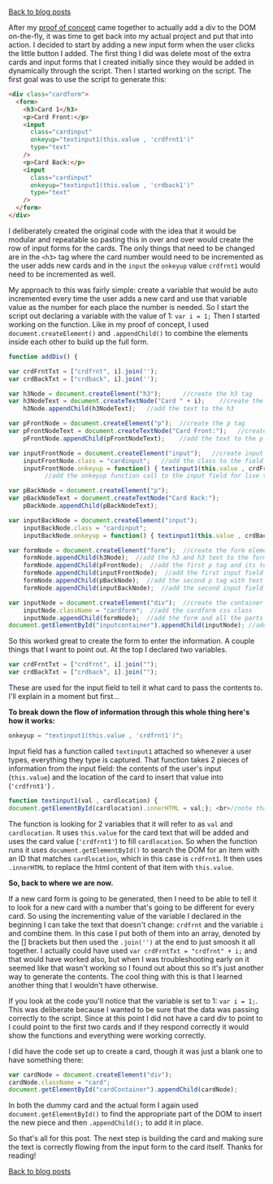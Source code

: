 [Back to blog posts](../blog.html)

After my [proof of concept](flashcard-site-update-6.HTML) came together to actually add a div to the DOM on-the-fly, it was time to get back into my actual project and put that into action. I decided to start by adding a new input form when the user clicks the little button I added. The first thing I did was delete most of the extra cards and input forms that I created initially since they would be added in dynamically through the script. Then I started working on the script. The first goal was to use the script to generate this:

```html
<div class="cardform">
  <form>
    <h3>Card 1</h3>
    <p>Card Front:</p>
    <input
      class="cardinput"
      onkeyup="textinput1(this.value , 'crdfrnt1')"
      type="text"
    />
    <p>Card Back:</p>
    <input
      class="cardinput"
      onkeyup="textinput1(this.value , 'crdback1')"
      type="text"
    />
  </form>
</div>
```

I deliberately created the original code with the idea that it would be modular and repeatable so pasting this in over and over would create the row of input forms for the cards. The only things that need to be changed are in the `<h3>` tag where the card number would need to be incremented as the user adds new cards and in the `input` the `onkeyup` value `crdfrnt1` would need to be incremented as well.

My approach to this was fairly simple: create a variable that would be auto incremented every time the user adds a new card and use that variable value as the number for each place the number is needed. So I start the script out declaring a variable with the value of 1: `var i = 1;` Then I started working on the function. Like in my proof of concept, I used `document.createElement()` and `.appendChild()` to combine the elements inside each other to build up the full form.

```javascript
function addDiv() {

var crdFrntTxt = ["crdfrnt", i].join('');
var crdBackTxt = ["crdback", i].join('');

var h3Node = document.createElement("h3");      //create the h3 tag
var h3NodeText = document.createTextNode("Card " + i);    //create the text for the h3
  	h3Node.appendChild(h3NodeText);   //add the text to the h3

var pFrontNode = document.createElement("p");  //create the p tag
var pFrontNodeText = document.createTextNode("Card Front:");   //create the text for the p
  	pFrontNode.appendChild(pFrontNodeText);    //add the text to the p

var inputFrontNode = document.createElement("input");   //create input field
  	inputFrontNode.class = "cardinput";   //add the class to the field
  	inputFrontNode.onkeyup = function() { textinput1(this.value , crdFrntTxt); };
          //add the onkeyup function call to the input field for live text updating

var pBackNode = document.createElement("p");
var pBackNodeText = document.createTextNode("Card Back:");
  	pBackNode.appendChild(pBackNodeText);

var inputBackNode = document.createElement("input");
  	inputBackNode.class = "cardinput";
  	inputBackNode.onkeyup = function() { textinput1(this.value , crdBackTxt); };

var formNode = document.createElement("form");  //create the form element
  	formNode.appendChild(h3Node);  //add the h3 and h3 text to the form
  	formNode.appendChild(pFrontNode);  //add the first p tag and its text
  	formNode.appendChild(inputFrontNode);  //add the first input field
  	formNode.appendChild(pBackNode);  //add the second p tag with text
  	formNode.appendChild(inputBackNode);  //add the second input field

var inputNode = document.createElement("div");  //create the container div
    inputNode.className = "cardform";  //add the cardform css class
  	inputNode.appendChild(formNode);  //add the form and all the parts in it to the div
document.getElementById("inputcontainer").appendChild(inputNode); //add the assembled div to the document
```

So this worked great to create the form to enter the information. A couple things that I want to point out. At the top I declared two variables.

```javascript
var crdFrntTxt = ["crdfrnt", i].join("");
var crdBackTxt = ["crdback", i].join("");
```

These are used for the input field to tell it what card to pass the contents to. I'll explain in a moment but first...

**To break down the flow of information through this whole thing here's how it works:**

```javascript
onkeyup = "textinput1(this.value , 'crdfrnt1')";
```

Input field has a function called `textinput1` attached so whenever a user types, everything they type is captured. That function takes 2 pieces of information from the input field: the contents of the user's input (`this.value`) and the location of the card to insert that value into (`'crdfrnt1'`) .

```javascript
function textinput1(val , cardlocation) {
document.getElementById(cardlocation).innerHTML = val;}; <br>//note that this script is greatly simplified from what's actually in the project to make it more understandable
```

The function is looking for 2 variables that it will refer to as `val` and `cardlocation`. It uses `this.value` for the card text that will be added and uses the card value (`'crdfrnt1'`) to fill `cardlocation`. So when the function runs it uses `document.getElementById()` to search the DOM for an item with an ID that matches `cardlocation`, which in this case is `crdfrnt1`. It then uses `.innerHTML` to replace the html content of that item with `this.value`.

**So, back to where we are now.**

If a new card form is going to be generated, then I need to be able to tell it to look for a new card with a number that's going to be different for every card. So using the incrementing value of the variable I declared in the beginning I can take the text that doesn't change: `crdfrnt` and the variable `i` and combine them. In this case I put both of them into an array, denoted by the [] brackets but then used the `.join('')` at the end to just smoosh it all together. I actually could have used `var crdFrntTxt = "crdfrnt" + i;` and that would have worked also, but when I was troubleshooting early on it seemed like that wasn't working so I found out about this so it's just another way to generate the contents. The cool thing with this is that I learned another thing that I wouldn't have otherwise.

If you look at the code you'll notice that the variable is set to 1: `var i = 1;`. This was deliberate because I wanted to be sure that the data was passing correctly to the script. Since at this point I did not have a card div to point to I could point to the first two cards and if they respond correctly it would show the functions and everything were working correctly.

I did have the code set up to create a card, though it was just a blank one to have something there:

```javascript
var cardNode = document.createElement("div");
cardNode.className = "card";
document.getElementById("cardContainer").appendChild(cardNode);
```

In both the dummy card and the actual form I again used `document.getElementById()` to find the appropriate part of the DOM to insert the new piece and then `.appendChild();` to add it in place.

So that's all for this post. The next step is building the card and making sure the text is correctly flowing from the input form to the card itself. Thanks for reading!

[Back to blog posts](../blog.html)
